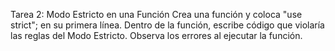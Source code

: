 Tarea 2: Modo Estricto en una Función
Crea una función y coloca "use strict"; en su primera línea.
Dentro de la función, escribe código que violaría las reglas del Modo Estricto.
Observa los errores al ejecutar la función.
